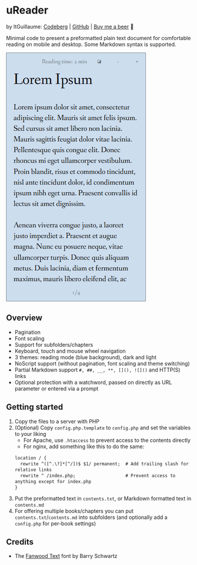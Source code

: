 # uReader
by ltGuillaume: [Codeberg](https://codeberg.org/ltGuillaume) | [GitHub](https://github.com/ltGuillaume) | [Buy me a beer](https://buymeacoff.ee/ltGuillaume) 🍺

Minimal code to present a preformatted plain text document for comfortable reading on mobile and desktop. Some Markdown syntax is supported.

![Screenshot](SCREENSHOT.gif)

## Overview
- Pagination
- Font scaling
- Support for subfolders/chapters
- Keyboard, touch and mouse wheel navigation
- 3 themes: reading mode (blue background), dark and light
- NoScript support (without pagination, font scaling and theme switching)
- Partial Markdown support `#, ##, __, **, [](), ![]()` and HTTP(S) links
- Optional protection with a watchword, passed on directly as URL parameter or entered via a prompt

## Getting started
1. Copy the files to a server with PHP
1. (Optional) Copy `config.php.template` to `config.php` and set the variables to your liking
	- For Apache, use `.htaccess` to prevent access to the contents directly
	- For nginx, add something like this to do the same:
	```
    location / {
      rewrite ^([^.\?]*[^/])$ $1/ permanent;  # Add trailing slash for relative links
      rewrite ^ /index.php;                   # Prevent access to anything except for index.php
    }
	```
1. Put the preformatted text in `contents.txt`, or Markdown formatted text in `contents.md`
1. For offering multiple books/chapters you can put `contents.txt`/`contents.md` into subfolders (and optionally add a `config.php` for per-book settings)

## Credits
* The [Fanwood Text](https://www.theleagueofmoveabletype.com/fanwood) font by Barry Schwartz